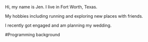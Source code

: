 Hi, my name is Jen. I live in Fort Worth, Texas.

My hobbies including running and exploring new places with friends.

I recently got engaged and am planning my wedding.

#Programming background 

